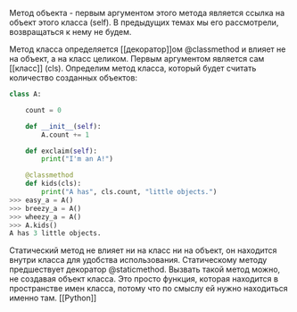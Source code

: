 Метод объекта - первым аргументом этого метода является ссылка на объект этого класса (self). В предыдущих темах мы его рассмотрели, возвращаться к нему не будем.

Метод класса определяется [[декоратор]]ом @classmethod и влияет не на объект, а на класс целиком. Первым аргументом является сам [[класс]] (cls).
Определим метод класса, который будет считать количество созданных объектов:

```python
class A:

    count = 0

    def __init__(self):
        A.count += 1

    def exclaim(self):
        print("I'm an A!")

    @classmethod
    def kids(cls):
        print("A has", cls.count, "little objects.")
>>> easy_a = A()
>>> breezy_a = A()
>>> wheezy_a = A()
>>> A.kids()
A has 3 little objects.
```

Статический метод не влияет ни на класс ни на объект, он находится внутри класса для удобства использования. Статическому методу предшествует декоратор @staticmethod. Вызвать такой метод можно, не создавая объект класса. Это просто функция, которая находится в пространстве имен класса, потому что по смыслу ей нужно находиться именно там.
[[Python]]
